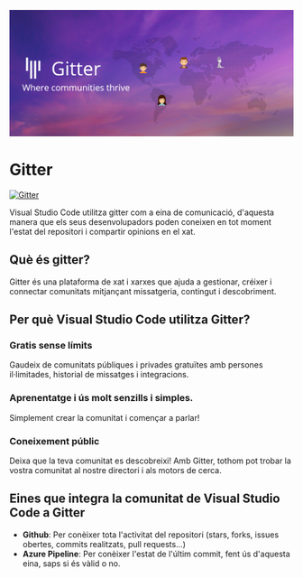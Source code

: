 <!-- TITLE: Mecanismes Comunicacio -->

![Gitter](/uploads/gitter.png "Gitter")
# Gitter 
[![Gitter](https://img.shields.io/badge/chat-on%20gitter-yellow.svg)](https://gitter.im/Microsoft/vscode)

Visual Studio Code utilitza gitter com a eina de comunicació, d'aquesta manera que els seus desenvolupadors poden coneixen en tot moment l'estat del repositori i compartir opinions en el xat.

## Què és gitter?

Gitter és una plataforma de xat i xarxes que ajuda a gestionar, créixer i connectar comunitats mitjançant missatgeria, contingut i descobriment.

## Per què Visual Studio Code utilitza Gitter?

### Gratis sense límits

Gaudeix de comunitats públiques i privades gratuïtes amb persones il·limitades, historial de missatges i integracions.

### Aprenentatge i ús molt senzills i simples.

Simplement crear la comunitat i començar a parlar!

### Coneixement públic

Deixa que la teva comunitat es descobreixi! Amb Gitter, tothom pot trobar la vostra comunitat al nostre directori i als motors de cerca.

## Eines que integra la comunitat de Visual Studio Code a Gitter

- **Github**: Per conèixer tota l'activitat del repositori (stars, forks, issues obertes, commits realitzats, pull requests...)
- **Azure Pipeline**: Per conèixer l'estat de l'últim commit, fent ús d'aquesta eina, saps si és vàlid o no.


